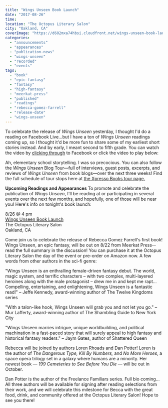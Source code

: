 ```yaml
---
title: "Wings Unseen Book Launch"
date: "2017-08-26"
time:
location: "The Octopus Literary Salon"
city: "Oakland, CA"
coverImage: "https://d602mxa74hbsi.cloudfront.net/wings-unseen-book-launch.jpg"
categories:
  - "announcements"
  - "appearances"
  - "publication-news"
  - "wings-unseen"
  - "recorded"
  - "events"
tags:
  - "book"
  - "epic-fantasy"
  - "fantasy"
  - "high-fantasy"
  - "meerkat-press"
  - "published"
  - "readings"
  - "rebecca-gomez-farrell"
  - "release-date"
  - "wings-unseen"
---
```


To celebrate the release of _Wings Unseen_ yesterday, I thought I'd do a reading on Facebook Live...but I have a ton of _Wings Unseen_ readings coming up, so I thought it'd be more fun to share some of my earliest short stories instead. And by early, I meant second to fifth grade. You can watch the video by [clicking through](https://www.facebook.com/thegourmez/videos/vb.567409606/10154899503469607) to Facebook or click the video to play below:

Ah, elementary school storytelling. I was so precocious. You can also follow the _Wings Unseen_ Blog Tour—full of interviews, guest posts, excerpts, and reviews of _Wings Unseen_ from book blogs—over the next three weeks! Find the full schedule of tour stops here at [the Xpresso Books tour page](http://meerkatpress.com/event/wings-unseen-blog-tour/)[.](http://xpressobooktours.com/2017/06/01/tour-sign-up-wings-unseen-by-rebecca-gomez-farrell/)

**Upcoming Readings and Appearances** To promote and celebrate the publication of _Wings Unseen_, I'll be reading at or participating in several events over the next few months, and hopefully, one of those will be near you! Here's info on tonight's book launch:

8/26 @ 4 pm\
[Wings Unseen Book Launch](https://www.facebook.com/events/845265645636939)\
The Octopus Literary Salon\
Oakland, CA

Come join us to celebrate the release of Rebecca Gomez Farrell's first book! Wings Unseen, an epic fantasy, will be out on 8/22 from Meerkat Press--read the full summary in the discussion! You can purchase it at the Octopus Literary Salon the day of the event or pre-order on Amazon now. A few words from other authors in the sci-fi genre:

"Wings Unseen is an enthralling female-driven fantasy debut. The world, magic system, and terrific characters – with two complex, multi-layered heroines along with the male protagonist – drew me in and kept me rapt... Compelling, entertaining, and enlightening, Wings Unseen is a fantastic read!"
– Jeffe Kennedy, award-winning author of The Twelve Kingdoms series

"With a talon-like hook, Wings Unseen will grab you and not let you go."
– Mur Lafferty, award-winning author of The Shambling Guide to New York City

"Wings Unseen marries intrigue, unique worldbuilding, and political machination in a fast-paced story that will surely appeal to high fantasy and historical fantasy readers."
– Jaym Gates, author of Shattered Queen

Rebecca will be joined by authors Loren Rhoads and Dan Potter! Loren is the author of _The Dangerous Type, Kill By Numbers,_ and _No More Heroes_, a space opera trilogy set in a galaxy where humans are a minority. Her newest book — _199 Cemeteries to See Before You Die_ — will be out in October.

Dan Potter is the author of the Freelance Familiars series. Full bio coming...
All three authors will be available for signing after reading selections from their work, and we will celebrate this milestone for Becca with the great food, drink, and community offered at the Octopus Literary Salon!
Hope to see you there!